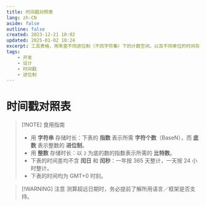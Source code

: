 ```yaml
---
title: 时间戳对照表
lang: zh-CN
aside: false
outline: false
created: 2023-12-21 10:02
updated: 2025-01-02 10:24
excerpt: 工具表格，用来查不同进位制（不同字符集）下的计数空间，以及不同单位的时间存储上限。
tags:
    - 开发
    - 设计
    - 时间戳
    - 进位制
---
```


<script setup lang="ts">
import TimestampTables from "./TimestampTables.vue";
</script>

# 时间戳对照表

<RevisionInfo />

> [!NOTE] 食用指南
> - 用 **字符串** 存储时长：下表的 **指数** 表示所需 **字符个数**（BaseN），而 **底数** 表示整数的 **进位制**。
> - 用 **整数** 存储时长：以 `2` 为底的数的指数表示所需的 **比特数**。
> - 下表的时间差均不含 **闰日** 和 **闰秒**：一年按 365 天整计，一天按 24 小时整计。
> - 下表的时间均为 GMT+0 时刻。

> [!WARNING] 注意
> 测算超远日期时，务必提前了解所用语言／框架是否支持。

<TimestampTables />
